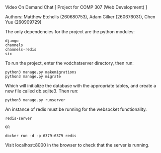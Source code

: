 Video On Demand Chat [ Project for COMP 307 (Web Development) ]

Authors: Matthew Etchells (260680753), Adam Gilker (260676031), Chen Yue (260909729)

The only dependencies for the project are the python modules:

    django 
    channels 
    channels-redis 
    six

To run the project, enter the vodchatserver directory, then run:

    python3 manage.py makemigrations
    python3 manage.py migrate

Which will initialize the database with the appropriate tables, and create a new file called db.sqlite3. Then run:

    python3 manage.py runserver

An instance of redis must be running for the websocket functionality. 

    redis-server

    OR

    docker run -d -p 6379:6379 redis

Visit localhost:8000 in the browser to check that the server is running.